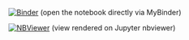 
[![Binder](https://mybinder.org/badge_logo.svg)](https://mybinder.org/v2/gh/zmoon92/hu-pbl-workshop-2020/master?filepath=warmup-assignment%2Fpbl-workshop-warmup_zm.ipynb) (open the notebook directly via MyBinder)

[![NBViewer](https://raw.githubusercontent.com/jupyter/design/master/logos/Badges/nbviewer_badge.svg)](https://nbviewer.jupyter.org/github/zmoon92/hu-pbl-workshop-2020/blob/master/warmup-assignment/pbl-workshop-warmup_zm.ipynb) (view rendered on Jupyter nbviewer)
